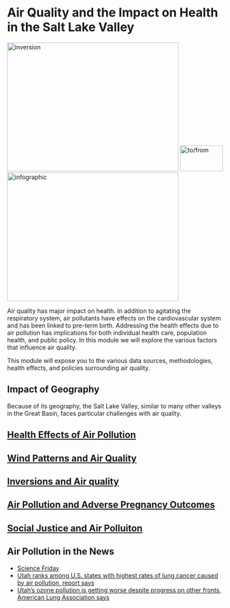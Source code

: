 # Air Quality and the Impact on Health in the Salt Lake Valley

<img src="https://www.sciencefriday.com/wp-content/uploads/2014/03/IMG_0196.jpg" alt="inversion" width="400" height="300"> <img src="https://image.freepik.com/free-icon/arrow-bold-right-ios-7-symbol_318-35504.jpg" alt="to/from" width="100" height="60"/> <img src="https://farm1.staticflickr.com/735/31514621884_f75f695d32.jpg" alt="infographic" width="400" height="300"/>

Air quality has major impact on health. In addition to agitating the respiratory system, air pollutants have effects on the cardiovascular system
and has been linked to pre-term birth. Addressing the health effects due to air pollution has implications for both individual health care,
population health, and public policy. In this module we will explore the various factors that influence air quality.

This module will expose you to the various data sources, methodologies, health effects, and policies surrounding air quality.

## Impact of Geography

Because of its geography, the Salt Lake Valley, similar to many other valleys in the Great Basin, faces particular challenges with air quality.

## [Health Effects of Air Pollution](./health_effects/README.md)

## [Wind Patterns and Air Quality](./windrose/README.md)

## [Inversions and Air quality](./inversions/README.md)

## [Air Pollution and Adverse Pregnancy Outcomes](./pregnacy_outcomes/README.md)

## [Social Justice and Air Polluiton](./social_justice/README.md)

## Air Pollution in the News

* [Science Friday](https://www.sciencefriday.com/articles/utahs-winter-haze-a-pollution-problem/)
* [Utah ranks among U.S. states with highest rates of lung cancer caused by air pollution, report says](https://www.sltrib.com/news/environment/2018/04/16/utah-ranks-among-us-states-with-highest-rates-of-lung-cancer-caused-by-air-pollution-report-says/)
* [Utah’s ozone pollution is getting worse despite progress on other fronts, American Lung Association says](https://www.sltrib.com/news/2018/04/18/utahs-ozone-pollution-is-getting-worse-despite-progress-on-other-fronts-american-lung-association-says/)
